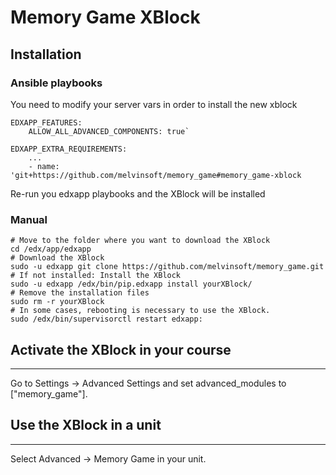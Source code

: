 # Memory Game XBlock


## Installation


### Ansible playbooks

You need to modify your server vars in order to install the new xblock

```
EDXAPP_FEATURES:
    ALLOW_ALL_ADVANCED_COMPONENTS: true`

EDXAPP_EXTRA_REQUIREMENTS:
    ...
    - name: 'git+https://github.com/melvinsoft/memory_game#memory_game-xblock
```

Re-run you edxapp playbooks and the XBlock will be installed

### Manual

```
# Move to the folder where you want to download the XBlock
cd /edx/app/edxapp
# Download the XBlock
sudo -u edxapp git clone https://github.com/melvinsoft/memory_game.git
# If not installed: Install the XBlock
sudo -u edxapp /edx/bin/pip.edxapp install yourXBlock/
# Remove the installation files
sudo rm -r yourXBlock
# In some cases, rebooting is necessary to use the XBlock.
sudo /edx/bin/supervisorctl restart edxapp:
```

## Activate the XBlock in your course
------------
Go to Settings -> Advanced Settings and set advanced_modules to ["memory_game"].

## Use the XBlock in a unit
------------
Select Advanced -> Memory Game in your unit.
